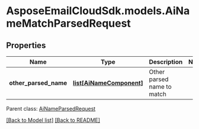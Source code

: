 # AsposeEmailCloudSdk.models.AiNameMatchParsedRequest
## Properties
Name | Type | Description | Notes
------------ | ------------- | ------------- | -------------
**other_parsed_name** | [**list[AiNameComponent]**](AiNameComponent.md) | Other parsed name to match              | 

 Parent class: [AiNameParsedRequest](AiNameParsedRequest.md)

[[Back to Model list]](Models.md) [[Back to README]](README.md)


